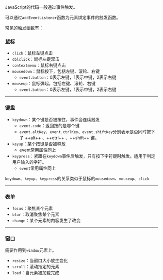 JavaScript的代码一般通过事件触发。

可以通过`addEventListener`函数为元素绑定事件的触发函数。

常见的触发函数有：

### 鼠标
- `click`：鼠标左键点击
- `dblclick`：鼠标左键双击
- `contextmenu`：鼠标右键点击
- `mousedown`：鼠标按下，包括左键、滚轮、右键
    - `event.button`：0表示左键，1表示中键，2表示右键
- `mouseup`：鼠标弹起，包括左键、滚轮、右键
    - `event.button`：0表示左键，1表示中键，2表示右键

---

### 键盘
- `keydown`：某个键是否被按住，事件会连续触发
    - `event.code`：返回按的是哪个键
    - `event.altKey`、`event.ctrlKey`、`event.shiftKey`分别表示是否同时按下了 ++alt++ 、++ctrl++ 、++shift++ 键。
- `keyup`：某个按键是否被释放
    - event常用属性同上
- `keypress`：紧跟在`keydown`事件后触发，只有按下字符键时触发。适用于判定用户输入的字符。
    - `event`常用属性同上

`keydown`、`keyup`、`keypress`的关系类似于鼠标的`mousedown`、`mouseup`、`click`

---

### 表单
- `focus`：聚焦某个元素
- `blur`：取消聚焦某个元素
- `change`：某个元素的内容发生了改变

---

### 窗口
需要作用到`window`元素上。

- `resize`：当窗口大小放生变化
- `scroll`：滚动指定的元素
- `load`：当元素被加载完成

